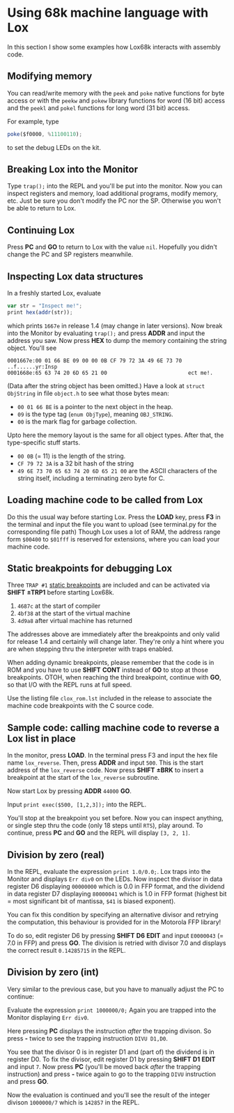 # Using 68k machine language with Lox

In this section I show some examples how Lox68k interacts with assembly code. 

## Modifying memory
You can read/write memory with the `peek` and `poke` native functions for byte access or with
the `peekw` and `pokew` library functions for word (16 bit) access and the `peekl` and `pokel`
functions for long word (31 bit) access. 

For example, type 
``` javascript
poke($f0000, %11100110);
```
to set the debug LEDs on the kit.

## Breaking Lox into the Monitor
Type `trap();` into the REPL and you'll be put into the monitor. Now you can 
inspect registers and memory, load additional programs, modify memory, etc. Just be sure you don't
modify the PC nor the SP. Otherwise you won't be able to return to Lox.

## Continuing Lox
Press **PC** and **GO** to return to Lox with the value `nil`. Hopefully you didn't change
the PC and SP registers meanwhile.

## Inspecting Lox data structures
In a freshly started Lox, evaluate
``` javascript
var str = "Inspect me!";
print hex(addr(str));
```
which prints `1667e` in release 1.4 (may change in later versions). Now break into the Monitor
by evaluating `trap();` and press **ADDR** and input the address you saw. Now press **HEX** to
dump the memory containing the string object. You'll see
```
0001667e:00 01 66 BE 09 00 00 0B CF 79 72 3A 49 6E 73 70  ..f......yr:Insp
0001668e:65 63 74 20 6D 65 21 00                          ect me!.        
```
(Data after the string object has been omitted.) Have a look at `struct ObjString` in file
`object.h` to see what those bytes mean:
  * `00 01 66 BE` is a pointer to the next object in the heap.
  * `09` is the type tag (`enum ObjType`), meaning `OBJ_STRING`.
  * `00` is the mark flag for garbage collection.

Upto here the memory layout is the same for all object types. After that, the type-specific
stuff starts.
  * `00 0B` (= 11) is the length of the string.
  * `CF 79 72 3A` is a 32 bit hash of the string
  * `49 6E 73 70 65 63 74 20 6D 65 21 00` are the ASCII characters of the string itself,
    including a terminating zero byte for C.

## Loading machine code to be called from Lox
Do this the usual way before starting Lox. Press the **LOAD** key, press **F3** in the terminal
and input the file you want to upload (see terminal.py for the corresponding file path)
Though Lox uses a lot of RAM, the address range form `$00400` to `$01fff` is reserved for
extensions, where you can load your machine code.


## Static breakpoints for debugging Lox
Three `TRAP #1` [static breakpoints](https://github.com/bayerf42/Monitor/blob/main/doc/monitor_doc.md)
are included and can be activated via **SHIFT** **±TRP1** before starting Lox68k.

 1. `4687c` at the start of compiler
 2. `4bf38` at the start of the virtual machine
 3. `4d9a8` after virtual machine has returned

The addresses above are immediately after the breakpoints and only valid for release 1.4 and
certainly will change later. They're only a hint where you are when stepping thru the interpreter
with traps enabled.

When adding dynamic breakpoints, please remember that the code is in ROM and you have to use
**SHIFT** **CONT** instead of **GO** to stop at those breakpoints. OTOH, when reaching 
the third breakpoint, continue with **GO**, so that I/O with the REPL runs at full speed.

Use the listing file `clox_rom.lst` included in the release to associate the
machine code breakpoints with the C source code. 
 
## Sample code: calling machine code to reverse a Lox list in place
In the monitor, press **LOAD**. In the terminal press F3 and input the hex file name `lox_reverse`.
Then, press **ADDR** and input `500`. This is the start address of the `lox_reverse` code. Now press
**SHIFT** **±BRK** to insert a breakpoint at the start of the `lox_reverse` subroutine.

Now start Lox by pressing **ADDR** `44000` **GO**.

Input `print exec($500, [1,2,3]);` into the REPL.

You'll stop at the breakpoint you set before. Now you can inspect anything, or single step thru
the code (only 18 steps until `RTS`), play around.
To continue, press **PC** and **GO** and the REPL will display `[3, 2, 1]`.

## Division by zero (real)
In the REPL, evaluate the expression `print 1.0/0.0;`. Lox traps into the Monitor and
displays `Err div0` on the LEDs. Now inspect the divisor in data register D6 displaying `00000000`
which is 0.0 in FFP format, and the dividend in data register D7 displaying `80000041` which
is 1.0 in FFP format (highest bit = most significant bit of mantissa, `$41` is biased exponent).

You can fix this condition by specifying an alternative divisor and retrying the computation, this
behaviour is provided for in the Motorola FFP library!

To do so, edit register D6 by pressing **SHIFT** **D6** **EDIT** and input `E0000043`
(= 7.0 in FFP) and press **GO**. The division is retried with divisor 7.0 and displays
the correct result `0.14285715` in the REPL.

## Division by zero (int)
Very similar to the previous case, but you have to manually adjust the PC to continue:

Evaluate the expression `print 1000000/0;` Again you are trapped into the Monitor displaying
`Err div0`.

Here pressing **PC** displays the instruction *after* the trapping divison. So press **-**
twice to see the trapping instruction `DIVU D1,D0`.

You see that the divisor 0 is in register D1 and (part of) the dividend is in register D0.
To fix the divisor, edit register D1 by pressing **SHIFT** **D1** **EDIT**
and input `7`. Now press **PC** (you'll be moved back *after* the trapping instruction) and press **-**
twice again to go to the trapping `DIVU` instruction and press **GO**.

Now the evaluation is continued and you'll see the result of the integer divison `1000000/7`
which is `142857` in the REPL.
 

